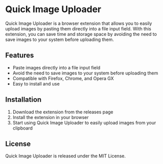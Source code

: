 # Quick Image Uploader

Quick Image Uploader is a browser extension that allows you to easily upload images by pasting them directly into a file input field. With this extension, you can save time and storage space by avoiding the need to save images to your system before uploading them.

## Features

- Paste images directly into a file input field
- Avoid the need to save images to your system before uploading them
- Compatible with Firefox, Chrome, and Opera GX
- Easy to install and use

## Installation

1. Download the extension from the releases page
2. Install the extension in your browser
3. Start using Quick Image Uploader to easily upload images from your clipboard

## License

Quick Image Uploader is released under the MIT License.